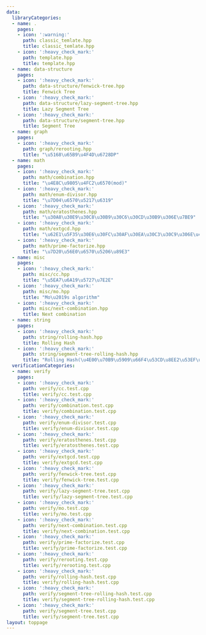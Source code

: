 ```yaml
---
data:
  libraryCategories:
  - name: .
    pages:
    - icon: ':warning:'
      path: classic_temlate.hpp
      title: classic_temlate.hpp
    - icon: ':heavy_check_mark:'
      path: template.hpp
      title: template.hpp
  - name: data-structure
    pages:
    - icon: ':heavy_check_mark:'
      path: data-structure/fenwick-tree.hpp
      title: Fenwick Tree
    - icon: ':heavy_check_mark:'
      path: data-structure/lazy-segment-tree.hpp
      title: Lazy Segment Tree
    - icon: ':heavy_check_mark:'
      path: data-structure/segment-tree.hpp
      title: Segment Tree
  - name: graph
    pages:
    - icon: ':heavy_check_mark:'
      path: graph/rerooting.hpp
      title: "\u5168\u65B9\u4F4D\u6728DP"
  - name: math
    pages:
    - icon: ':heavy_check_mark:'
      path: math/combination.hpp
      title: "\u4E8C\u9805\u4FC2\u6570(mod)"
    - icon: ':heavy_check_mark:'
      path: math/enum-divisor.hpp
      title: "\u7D04\u6570\u5217\u6319"
    - icon: ':heavy_check_mark:'
      path: math/eratosthenes.hpp
      title: "\u30A8\u30E9\u30C8\u30B9\u30C6\u30CD\u30B9\u306E\u7BE9"
    - icon: ':heavy_check_mark:'
      path: math/extgcd.hpp
      title: "\u62E1\u5F35\u30E6\u30FC\u30AF\u30EA\u30C3\u30C9\u306E\u4E92\u9664\u6CD5"
    - icon: ':heavy_check_mark:'
      path: math/prime-factorize.hpp
      title: "\u7D20\u56E0\u6570\u5206\u89E3"
  - name: misc
    pages:
    - icon: ':heavy_check_mark:'
      path: misc/cc.hpp
      title: "\u5EA7\u6A19\u5727\u7E2E"
    - icon: ':heavy_check_mark:'
      path: misc/mo.hpp
      title: "Mo\u2019s algorithm"
    - icon: ':heavy_check_mark:'
      path: misc/next-combination.hpp
      title: Next combination
  - name: string
    pages:
    - icon: ':heavy_check_mark:'
      path: string/rolling-hash.hpp
      title: Rolling Hash
    - icon: ':heavy_check_mark:'
      path: string/segment-tree-rolling-hash.hpp
      title: "Rolling Hash(\u4E00\u70B9\u5909\u66F4\u53CD\u8EE2\u53EF\u80FD)"
  verificationCategories:
  - name: verify
    pages:
    - icon: ':heavy_check_mark:'
      path: verify/cc.test.cpp
      title: verify/cc.test.cpp
    - icon: ':heavy_check_mark:'
      path: verify/combination.test.cpp
      title: verify/combination.test.cpp
    - icon: ':heavy_check_mark:'
      path: verify/enum-divisor.test.cpp
      title: verify/enum-divisor.test.cpp
    - icon: ':heavy_check_mark:'
      path: verify/eratosthenes.test.cpp
      title: verify/eratosthenes.test.cpp
    - icon: ':heavy_check_mark:'
      path: verify/extgcd.test.cpp
      title: verify/extgcd.test.cpp
    - icon: ':heavy_check_mark:'
      path: verify/fenwick-tree.test.cpp
      title: verify/fenwick-tree.test.cpp
    - icon: ':heavy_check_mark:'
      path: verify/lazy-segment-tree.test.cpp
      title: verify/lazy-segment-tree.test.cpp
    - icon: ':heavy_check_mark:'
      path: verify/mo.test.cpp
      title: verify/mo.test.cpp
    - icon: ':heavy_check_mark:'
      path: verify/next-combination.test.cpp
      title: verify/next-combination.test.cpp
    - icon: ':heavy_check_mark:'
      path: verify/prime-factorize.test.cpp
      title: verify/prime-factorize.test.cpp
    - icon: ':heavy_check_mark:'
      path: verify/rerooting.test.cpp
      title: verify/rerooting.test.cpp
    - icon: ':heavy_check_mark:'
      path: verify/rolling-hash.test.cpp
      title: verify/rolling-hash.test.cpp
    - icon: ':heavy_check_mark:'
      path: verify/segment-tree-rolling-hash.test.cpp
      title: verify/segment-tree-rolling-hash.test.cpp
    - icon: ':heavy_check_mark:'
      path: verify/segment-tree.test.cpp
      title: verify/segment-tree.test.cpp
layout: toppage
---
```

